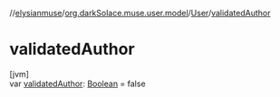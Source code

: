 //[elysianmuse](../../../index.md)/[org.darkSolace.muse.user.model](../index.md)/[User](index.md)/[validatedAuthor](validated-author.md)

# validatedAuthor

[jvm]\
var [validatedAuthor](validated-author.md): [Boolean](https://kotlinlang.org/api/latest/jvm/stdlib/kotlin/-boolean/index.html) = false
